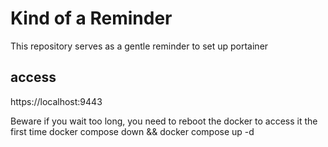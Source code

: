# Kind of a Reminder

This repository serves as a gentle reminder to set up portainer

## access

https://localhost:9443

Beware if you wait too long, you need to reboot the docker to access it the first time
docker compose down && docker compose up -d
